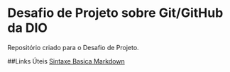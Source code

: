 # Desafio de Projeto sobre Git/GitHub da DIO
Repositório criado para o Desafio de Projeto. 

##Links Úteis
[Sintaxe Basica Markdown](https://www.markdownguide.org/basic-syntax/)
